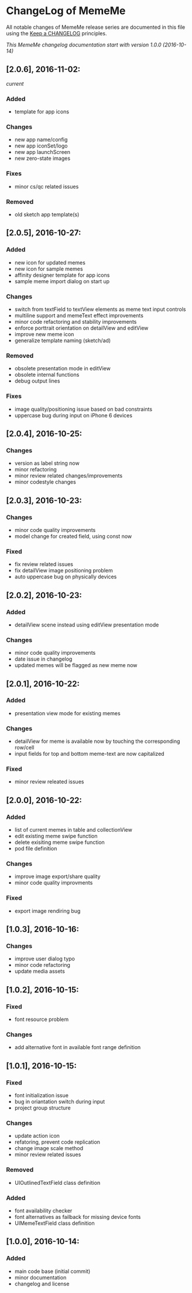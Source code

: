 # ChangeLog of MemeMe

All notable changes of MemeMe release series are documented in this file using the [Keep a CHANGELOG](http://keepachangelog.com/) principles.

_This MemeMe changelog documentation start with version 1.0.0 (2016-10-14)_

## [2.0.6], 2016-11-02:
_current_

### Added

* template for app icons

### Changes

* new app name/config
* new app iconSet/logo
* new app launchScreen
* new zero-state images

### Fixes

* minor cs/qc related issues

### Removed

* old sketch app template(s)


## [2.0.5], 2016-10-27:

### Added

* new icon for updated memes
* new icon for sample memes
* affinity designer template for app icons
* sample meme import dialog on start up

### Changes

* switch from textField to textView elements as meme text input controls
* multiline support and memeText effect improvements
* minor code refactoring and stability improvements
* enforce porttrait orientation on detailView and editView
* improve new meme icon
* generalize template naming (sketch/ad)

### Removed

* obsolete presentation mode in editView
* obsolete internal functions
* debug output lines

### Fixes

* image quality/positioning issue based on bad constraints
* uppercase bug during input on iPhone 6 devices


## [2.0.4], 2016-10-25:

### Changes

* version as label string now
* minor refactoring
* minor review related changes/improvements
* minor codestyle changes


## [2.0.3], 2016-10-23:

### Changes

* minor code quality improvements
* model change for created field, using const now

### Fixed

* fix review related issues
* fix detailView image positioning problem
* auto uppercase bug on physically devices


## [2.0.2], 2016-10-23:

### Added

* detailView scene instead using editView presentation mode

### Changes

* minor code quality improvements
* date issue in changelog
* updated memes will be flagged as new meme now


## [2.0.1], 2016-10-22:

### Added

* presentation view mode for existing memes

### Changes

* detailView for meme is available now by touching the corresponding row/cell
* input fields for top and bottom meme-text are now capitalized

### Fixed

* minor review releated issues


## [2.0.0], 2016-10-22:

### Added

* list of current memes in table and collectionView
* edit existing meme swipe function
* delete exisiting meme swipe function
* pod file definition

### Changes

* improve image export/share quality
* minor code quality improvments

### Fixed

* export image rendiring bug


## [1.0.3], 2016-10-16:

### Changes

* improve user dialog typo
* minor code refactoring
* update media assets


## [1.0.2], 2016-10-15:

### Fixed

* font resource problem

### Changes

* add alternative font in available font range definition


## [1.0.1], 2016-10-15:

### Fixed

* font initialization issue
* bug in oriantation switch during input
* project group structure

### Changes

* update action icon
* refatoring, prevent code replication
* change image scale method
* minor review related issues

### Removed

* UIOutlinedTextField class definition

### Added

* font availability checker
* font alternatives as failback for missing device fonts
* UIMemeTextField class definition

## [1.0.0], 2016-10-14:

### Added

* main code base (initial commit)
* minor documentation
* changelog and license
